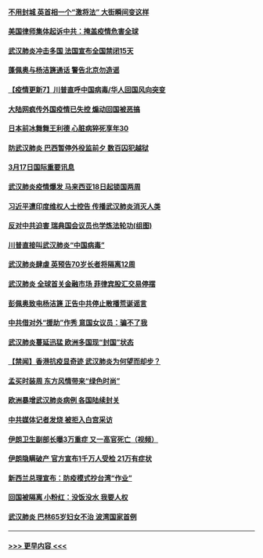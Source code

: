 #### [不用封城 英首相一个“激将法” 大街瞬间变这样](../pages/prog202/a102801653.md?t=03180302) 
#### [美国律师集体起诉中共：掩盖疫情危害全球](../pages/prog202/a102801671.md?t=03180302) 
#### [武汉肺炎冲击多国 法国宣布全国禁闭15天](../pages/prog202/a102801654.md?t=03180302) 
#### [蓬佩奥与杨洁篪通话 警告北京勿造谣](../pages/prog202/a102801646.md?t=03180302) 
#### [【疫情更新7】川普直呼中国病毒/华人回国风向突变](../pages/prog202/a102801131.md?t=03180302) 
#### [大陆网疯传外国疫情已失控 煽动回国被恶搞](../pages/prog202/a102801480.md?t=03180302) 
#### [日本前冰舞舞王利德 心脏病猝死享年30](../pages/prog202/a102801444.md?t=03180302) 
#### [防武汉肺炎 巴西暂停外役监前夕 数百囚犯越狱](../pages/prog202/a102801374.md?t=03180302) 
#### [3月17日国际重要讯息](../pages/prog202/a102801383.md?t=03180302) 
#### [武汉肺炎疫情爆发 马来西亚18日起锁国两周](../pages/prog202/a102801262.md?t=03180302) 
#### [习近平遭印度维权人士控告 传播武汉肺炎消灭人类](../pages/prog202/a102801343.md?t=03180302) 
#### [反对中共迫害 瑞典国会议员也学炼法轮功(组图)](../pages/prog202/a102801315.md?t=03180302) 
#### [川普直接叫武汉肺炎“中国病毒”](../pages/prog202/a102801246.md?t=03180302) 
#### [武汉肺炎肆虐 英预告70岁长者将隔离12周](../pages/prog202/a102800747.md?t=03180302) 
#### [武汉肺炎 全球首关金融市场 菲律宾股汇交易停摆](../pages/prog202/a102801222.md?t=03180302) 
#### [彭佩奥致电杨洁篪 正告中共停止散播荒诞谣言](../pages/prog202/a102801165.md?t=03180302) 
#### [中共借对外“援助”作秀 意国女议员：骗不了我](../pages/prog202/a102801040.md?t=03180302) 
#### [武汉肺炎蔓延迅猛 欧洲多国现“封国”状态](../pages/prog202/a102801038.md?t=03180302) 
#### [【禁闻】香港抗疫显奇迹 武汉肺炎为何望而却步？](../pages/prog202/a102801008.md?t=03180302) 
#### [孟买时装周 东方风情带来“绿色时尚”](../pages/prog202/a102800983.md?t=03180302) 
#### [欧洲暴增武汉肺炎病例 各国陆续封关](../pages/prog202/a102800953.md?t=03180302) 
#### [中共媒体记者发烧 被拒入白宫采访](../pages/prog202/a102800935.md?t=03180302) 
#### [伊朗卫生副部长曝3万重症 又一高官死亡（视频）](../pages/prog202/a102800908.md?t=03180302) 
#### [伊朗隐瞒破产 官方宣布1千万人受检 21万有症状](../pages/prog202/a102800823.md?t=03180302) 
#### [新西兰总理宣布：防疫模式抄台湾“作业”](../pages/prog202/a102800750.md?t=03180302) 
#### [回国被隔离 小粉红：没饭没水 我要人权](../pages/prog202/a102800843.md?t=03180302) 
#### [武汉肺炎 巴林65岁妇女不治 波湾国家首例](../pages/prog202/a102800746.md?t=03180302) 

----
#### [ >>> 更早内容 <<< ](../indexes/prog202-earlier.md)
